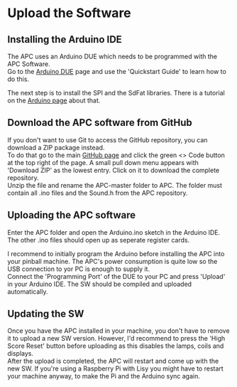 # Upload the Software

## Installing the Arduino IDE

The APC uses an Arduino DUE which needs to be programmed with the APC Software.  
Go to the [Arduino DUE](https://docs.arduino.cc/hardware/due) page and use the 'Quickstart Guide' to learn how to do this.
 
The next step is to install the SPI and the SdFat libraries. There is a tutorial on the [Arduino page](https://docs.arduino.cc/software/ide-v2/tutorials/ide-v2-installing-a-library) about that.

## Download the APC software from GitHub

If you don't want to use Git to access the GitHub repository, you can download a ZIP package instead.  
To do that go to the main [GitHub page](https://github.com/AmokSolderer/APC) and click the green <> Code button at the top right of the page. A small pull down menu appears with 'Download ZIP' as the lowest entry. Click on it to download the complete repository.  
Unzip the file and rename the APC-master folder to APC. The folder must contain all .ino files and the Sound.h from the APC repository.

## Uploading the APC software

Enter the APC folder and open the Arduino.ino sketch in the Arduino IDE. The other .ino files should open up as seperate register cards.

I recommend to initially program the Arduino before installing the APC into your pinball machine. The APC's power consumption is quite low so the USB connection to yor PC is enough to supply it.  
Connect the 'Programming Port' of the DUE to your PC and press 'Upload' in your Arduino IDE. The SW should be compiled and uploaded automatically.

## Updating the SW

Once you have the APC installed in your machine, you don't have to remove it to upload a new SW version. However, I'd recommend to press the 'High Score Reset' button before uploading as this disables the lamps, coils and displays.  
After the upload is completed, the APC will restart and come up with the new SW. If you're using a Raspberry Pi with Lisy you might have to restart your machine anyway, to make the Pi and the Arduino sync again.
